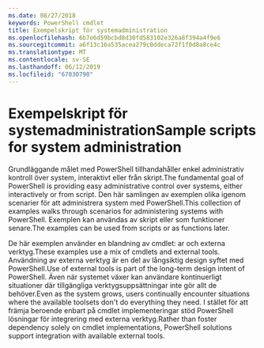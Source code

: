 ```yaml
---
ms.date: 08/27/2018
keywords: PowerShell cmdlet
title: Exempelskript för systemadministration
ms.openlocfilehash: 6b7e6d59bcbd8d30fd583102e326a8f394a4f9e6
ms.sourcegitcommit: a6f13c16a535acea279c0ddeca72f1f0d8a8ce4c
ms.translationtype: MT
ms.contentlocale: sv-SE
ms.lasthandoff: 06/12/2019
ms.locfileid: "67030790"
---
```

# <a name="sample-scripts-for-system-administration"></a><span data-ttu-id="3038e-103">Exempelskript för systemadministration</span><span class="sxs-lookup"><span data-stu-id="3038e-103">Sample scripts for system administration</span></span>

<span data-ttu-id="3038e-104">Grundläggande målet med PowerShell tillhandahåller enkel administrativ kontroll över system, interaktivt eller från skript.</span><span class="sxs-lookup"><span data-stu-id="3038e-104">The fundamental goal of PowerShell is providing easy administrative control over systems, either interactively or from script.</span></span> <span data-ttu-id="3038e-105">Den här samlingen av exemplen olika igenom scenarier för att administrera system med PowerShell.</span><span class="sxs-lookup"><span data-stu-id="3038e-105">This collection of examples walks through scenarios for administering systems with PowerShell.</span></span> <span data-ttu-id="3038e-106">Exemplen kan användas av skript eller som funktioner senare.</span><span class="sxs-lookup"><span data-stu-id="3038e-106">The examples can be used from scripts or as functions later.</span></span>

<span data-ttu-id="3038e-107">De här exemplen använder en blandning av cmdlet: ar och externa verktyg.</span><span class="sxs-lookup"><span data-stu-id="3038e-107">These examples use a mix of cmdlets and external tools.</span></span> <span data-ttu-id="3038e-108">Användning av externa verktyg är en del av långsiktig design syftet med PowerShell.</span><span class="sxs-lookup"><span data-stu-id="3038e-108">Use of external tools is part of the long-term design intent of PowerShell.</span></span> <span data-ttu-id="3038e-109">Även när systemet växer kan användare kontinuerligt situationer där tillgängliga verktygsuppsättningar inte gör allt de behöver.</span><span class="sxs-lookup"><span data-stu-id="3038e-109">Even as the system grows, users continually encounter situations where the available toolsets don't do everything they need.</span></span> <span data-ttu-id="3038e-110">I stället för att främja beroende enbart på cmdlet implementeringar stöd PowerShell lösningar för integrering med externa verktyg.</span><span class="sxs-lookup"><span data-stu-id="3038e-110">Rather than foster dependency solely on cmdlet implementations, PowerShell solutions support integration with available external tools.</span></span>
